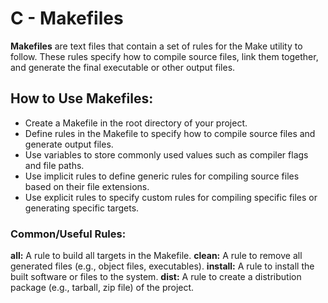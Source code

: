 # C - Makefiles

**Makefiles** are text files that contain a set of rules for the Make utility to follow. These rules specify how to compile source files, link them together, and generate the final executable or other output files.

## How to Use Makefiles:
- Create a Makefile in the root directory of your project.
- Define rules in the Makefile to specify how to compile source files and generate output files.
- Use variables to store commonly used values such as compiler flags and file paths.
- Use implicit rules to define generic rules for compiling source files based on their file extensions.
- Use explicit rules to specify custom rules for compiling specific files or generating specific targets.

### Common/Useful Rules:
**all:** A rule to build all targets in the Makefile.
**clean:** A rule to remove all generated files (e.g., object files, executables).
**install:** A rule to install the built software or files to the system.
**dist:** A rule to create a distribution package (e.g., tarball, zip file) of the project.

